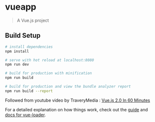 # vueapp

> A Vue.js project

## Build Setup

``` bash
# install dependencies
npm install

# serve with hot reload at localhost:8080
npm run dev

# build for production with minification
npm run build

# build for production and view the bundle analyzer report
npm run build --report
```

Followed from youtube video by TraveryMedia :
[Vue.js 2.0 In 60 Minutes](https://www.youtube.com/watch?v=z6hQqgvGI4Y&t=240s)

For a detailed explanation on how things work, check out the [guide](http://vuejs-templates.github.io/webpack/) and [docs for vue-loader](http://vuejs.github.io/vue-loader).
